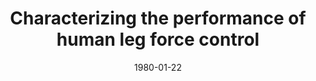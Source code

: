---
title: "Characterizing the performance of human leg force control"
collection: publications
permalink: /publication/CO-3
date: 1980-01-22
venue: 'Engineering'
citation: '<b>Kudzia P.</b>, Robinovitch S., and Donelan M.,Characterizing the performance of human leg force control , <i>Canadian Society of Biomechanics</i>, Montreal, Canada. Conference Postponed <b>2020</b>'
---
